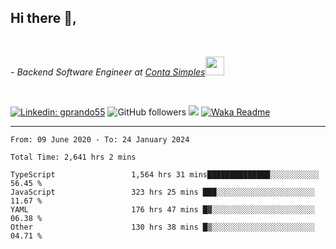 <h2>Hi there  👋,</h2> </br>

<p><em>- Backend Software Engineer at <a href="https://contasimples.com">Conta Simples</a><img src="https://media.giphy.com/media/WUlplcMpOCEmTGBtBW/giphy.gif" width="30"> 
</em></p></br>


[![Linkedin: gprando55](https://img.shields.io/badge/-gprando55-blue?style=flat-square&logo=Linkedin&logoColor=white&link=https://www.linkedin.com/in/prandogabriel/)](https://www.linkedin.com/in/prandogabriel)
![GitHub followers](https://img.shields.io/github/followers/prandogabriel?label=Follow&style=social)
![](https://visitor-badge.glitch.me/badge?page_id=prandogabriel.prandogabriel)
[![Waka Readme](https://github.com/prandogabriel/prandogabriel/actions/workflows/update-stats.yml.yml/badge.svg)](https://github.com/prandogabriel/prandogabriel/actions/workflows/update-stats.yml.yml)

---

<!--START_SECTION:waka-->

```golang
From: 09 June 2020 - To: 24 January 2024

Total Time: 2,641 hrs 2 mins

TypeScript                 1,564 hrs 31 mins██████████████░░░░░░░░░░░   56.45 %
JavaScript                 323 hrs 25 mins ███░░░░░░░░░░░░░░░░░░░░░░   11.67 %
YAML                       176 hrs 47 mins █▓░░░░░░░░░░░░░░░░░░░░░░░   06.38 %
Other                      130 hrs 38 mins █▒░░░░░░░░░░░░░░░░░░░░░░░   04.71 %
```

<!--END_SECTION:waka-->
